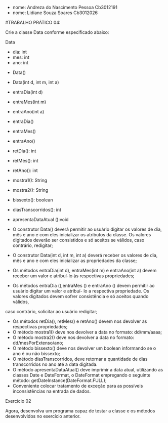 - nome: Andreza do Nascimento Pessoa Cb3012191
- nome: Lidiane Souza Soares   Cb3012026

#TRABALHO PRÁTICO 04: 


Crie a classe Data conforme especificado abaixo:

Data
- dia: int
- mes: int
- ano: int

+ Data()

+ Data(int d, int m, int a)  
+ entraDia(int d)   
+ entraMes(int m) 
+ entraAno(int a) 
+ entraDia() 
+ entraMes() 
+ entraAno() 
+ retDia(): int
+ retMes(): int
+ retAno(): int
+ mostra1(): String
+ mostra2(): String
+ bissexto(): boolean
+ diasTranscorridos(): int
+ apresentaDataAtual ():void



- O construtor Data() deverá permitir ao usuário digitar os valores de dia, mês e ano e com eles
inicializar os atributos da classe. Os valores digitados deverão ser consistidos e só aceitos se válidos,
caso contrário, redigitar;
- O construtor Data(int d, int m, int a) deverá receber os valores de dia, mês e ano e com eles inicializar
as propriedades da classe;
- Os métodos entraDia(int d), entraMes(int m) e entraAno(int a) devem receber um valor e atribuí-lo às
respectivas propriedades;

- Os métodos entraDia (),entraMes () e entraAno () devem permitir ao usuário digitar um valor e atribuí-
lo a respectiva propriedade. Os valores digitados devem sofrer consistência e só aceitos quando válidos,

caso contrário, solicitar ao usuário redigitar;
- Os métodos retDia(), retMes() e retAno() devem nos devolver as respectivas propriedades;
- O método mostra1() deve nos devolver a data no formato: dd/mm/aaaa;
- O método mostra2() deve nos devolver a data no formato: dd/mesPorExtenso/ano;
- O método bissexto() deve nos devolver um boolean informando se o ano é ou não bissexto;
- O método diasTranscorridos, deve retornar a quantidade de dias transcorridos no ano até a data
digitada.
- O método apresentaDataAtual() deve imprimir a data atual, utilizando as classes Date e DateFormat, o
DateFormat empregando o seguinte método: getDateInstance(DateFormat.FULL);
- Conveniente colocar tratamento de exceção para as possíveis inconsistências na entrada de dados.

Exercício 02

Agora, desenvolva um programa capaz de testar a classe e os métodos desenvolvidos no
exercício anterior.